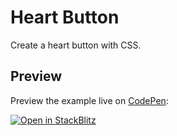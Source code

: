 # Heart Button

Create a heart button with CSS.

## Preview

Preview the example live on [CodePen](https://codepen.io/aaw3k):

[![Open in StackBlitz](https://github.com/aaw3k/pens/tree/main/doc/open_in_codepen.svg)](https://codepen.io/aaw3k/pen/rNjByrR)

